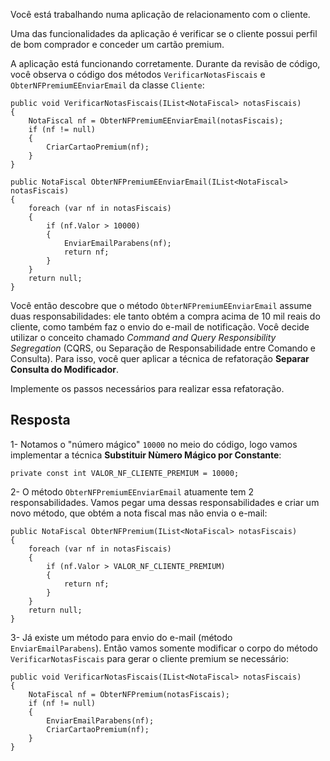 ﻿Você está trabalhando numa aplicação de relacionamento com o cliente.

Uma das funcionalidades da aplicação é verificar se o cliente
possui perfil de bom comprador e conceder um cartão premium.

A aplicação está funcionando corretamente. Durante da revisão de código,
você observa o código dos métodos `VerificarNotasFiscais` e `ObterNFPremiumEEnviarEmail`
da classe `Cliente`:

```<language>
public void VerificarNotasFiscais(IList<NotaFiscal> notasFiscais)
{
    NotaFiscal nf = ObterNFPremiumEEnviarEmail(notasFiscais);
    if (nf != null)
    {
        CriarCartaoPremium(nf);
    }
}
        
public NotaFiscal ObterNFPremiumEEnviarEmail(IList<NotaFiscal> notasFiscais)
{
    foreach (var nf in notasFiscais)
    {
        if (nf.Valor > 10000)
        {
            EnviarEmailParabens(nf);
            return nf;
        }
    }
    return null;
}
```

Você então descobre que o método `ObterNFPremiumEEnviarEmail` assume duas responsabilidades:
ele tanto obtém a compra acima de 10 mil reais do cliente, como também faz o envio do e-mail de notificação.
Você decide utilizar o conceito chamado _Command and Query Responsibility Segregation_ (CQRS,
ou Separação de Responsabilidade entre Comando e Consulta). Para isso, você quer aplicar
a técnica de refatoração **Separar Consulta do Modificador**.

Implemente os passos necessários para realizar essa refatoração.

## Resposta

1- Notamos o "número mágico" `10000` no meio do código, logo vamos implementar
a técnica **Substituir Nùmero Mágico por Constante**:

```<language>
private const int VALOR_NF_CLIENTE_PREMIUM = 10000;
```

2- O método `ObterNFPremiumEEnviarEmail` atuamente tem 2 responsabilidades. Vamos
pegar uma dessas responsabilidades e criar um novo método, 
que obtém a nota fiscal mas não envia o e-mail:

```<language>
public NotaFiscal ObterNFPremium(IList<NotaFiscal> notasFiscais)
{
 	foreach (var nf in notasFiscais)
 	{
 		if (nf.Valor > VALOR_NF_CLIENTE_PREMIUM)
 		{
 		    return nf;
 		}
 	}
 	return null;
}
```

3- Já existe um método para envio do e-mail (método `EnviarEmailParabens`).
Então vamos somente modificar o corpo do método `VerificarNotasFiscais` para gerar o cliente premium se necessário:

```<language>
public void VerificarNotasFiscais(IList<NotaFiscal> notasFiscais)
{
    NotaFiscal nf = ObterNFPremium(notasFiscais);
    if (nf != null)
    {
        EnviarEmailParabens(nf);
        CriarCartaoPremium(nf);
    }
}
```


